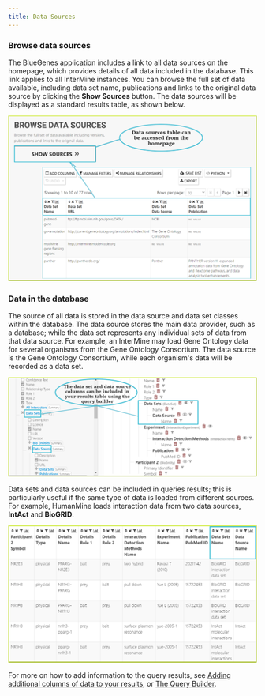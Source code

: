 ```yaml
---
title: Data Sources
---
```


### Browse data sources

The BlueGenes application includes a link to all data sources on the homepage, which provides details of all data included in the database. This link applies to all InterMine instances. You can browse the full set of data available, including data set name, publications and links to the original data source by clicking the **Show Sources** button. The data sources will be displayed as a standard results table, as shown below. 

![](</img/data-sources (1).png>)

### Data in the database

The source of all data is stored in the data source and data set classes within the database. The data source stores the main data provider, such as a database; while the data set represents any individual sets of data from that data source. For example, an InterMine may load Gene Ontology data for several organisms from the Gene Ontology Consortium. The data source is the Gene Ontology Consortium, while each organism's data will be recorded as a data set.  

![](/img/data-sets.png)

Data sets and data sources can be included in queries results;  this is particularly useful if the same type of data is loaded from different sources. For example, HumanMine loads interaction data from two data sources, **IntAct** and **BioGRID**. 

![](/img/interaction-data.png)

For more on how to add information to the query results, see [Adding additional columns of data to your results](results-tables#adding-additional-columns-of-data-to-your-results), or [The Query Builder](the-query-builder).

